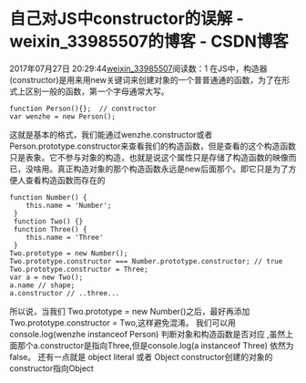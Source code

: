 # 自己对JS中constructor的误解 - weixin_33985507的博客 - CSDN博客
2017年07月27日 20:29:44[weixin_33985507](https://me.csdn.net/weixin_33985507)阅读数：1
在JS中，构造器(constructor)是用来用new关键词来创建对象的一个普普通通的函数，为了在形式上区别一般的函数，第一个字母通常大写。
```
function Person(){};  // constructor
var wenzhe = new Person();
```
这就是基本的格式，我们能通过wenzhe.constructor或者Person.prototype.constructor来查看我们的构造函数，但是查看的这个构造函数只是表象。它不参与对象的构造，也就是说这个属性只是存储了构造函数的映像而已，没啥用。真正构造对象的那个构造函数永远是new后面那个。即它只是为了方便人查看构造函数而存在的
```
function Number() {
    this.name = 'Number';
 }
 function Two() {}
 function Three() {
    this.name = 'Three'
 }
Two.prototype = new Number(); 
Two.prototype.constructor === Number.prototype.constructor; // true
Two.prototype.constructor = Three;
var a = new Two();
a.name // shape;
a.constructor // ..three...
```
所以说，当我们 Two.prototype = new Number()之后，最好再添加 Two.prototype.constructor = Two,这样避免混淆。
我们可以用 console.log(wenzhe instanceof Person) 判断对象和构造函数是否对应
,虽然上面那个a.constructor是指向Three,但是console.log(a instanceof Three) 依然为false。
还有一点就是 object literal 或者 Object constructor创建的对象的constructor指向Object
